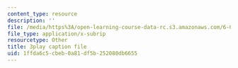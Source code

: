 ```yaml
---
content_type: resource
description: ''
file: /media/https%3A/open-learning-course-data-rc.s3.amazonaws.com/6-004-computation-structures-spring-2017/1ffda6c5cbeb0a81df5b252080db6655_-bWtembpQjU.srt
file_type: application/x-subrip
resourcetype: Other
title: 3play caption file
uid: 1ffda6c5-cbeb-0a81-df5b-252080db6655
---
```

